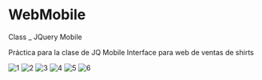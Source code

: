 # WebMobile
Class _ JQuery Mobile

Práctica para la clase de JQ Mobile
Interface para web de ventas de shirts

![1](https://user-images.githubusercontent.com/116028887/203766551-5122cd25-cb28-4e70-9b24-6d5cbf155db1.png)
![2](https://user-images.githubusercontent.com/116028887/203766592-3fa77bae-98b7-4180-a3a4-a5a3bdd1459e.png)
![3](https://user-images.githubusercontent.com/116028887/203766593-b042f328-d170-487a-99a0-8190748bfd51.png)
![4](https://user-images.githubusercontent.com/116028887/203766595-652bf288-fba4-439a-b29c-a29adb5cc72d.png)
![5](https://user-images.githubusercontent.com/116028887/203766598-ba6e3152-05fe-48b6-8234-6c26b825677b.png)
![6](https://user-images.githubusercontent.com/116028887/203766649-ec9aa681-886b-4a5e-9f28-3d4a110546ed.png)
